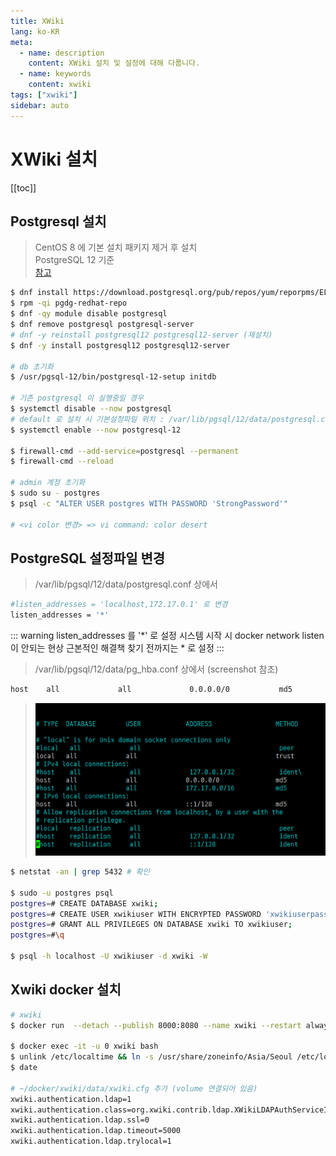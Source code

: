 ```yaml
---
title: XWiki
lang: ko-KR
meta:
  - name: description
    content: XWiki 설치 및 설정에 대해 다룹니다.
  - name: keywords
    content: xwiki
tags: ["xwiki"]
sidebar: auto
---
```


# XWiki 설치

<TagLinks />

[[toc]]

## Postgresql 설치

> CentOS 8 에 기본 설치 패키지 제거 후 설치  
> PostgreSQL 12 기준  
> [참고](https://computingforgeeks.com/how-to-install-postgresql-12-on-centos-7/)

```bash
$ dnf install https://download.postgresql.org/pub/repos/yum/reporpms/EL-8-x86_64/pgdg-redhat-repo-latest.noarch.rpm
$ rpm -qi pgdg-redhat-repo
$ dnf -qy module disable postgresql
$ dnf remove postgresql postgresql-server
# dnf -y reinstall postgresql12 postgresql12-server (재설치)
$ dnf -y install postgresql12 postgresql12-server

# db 초기화
$ /usr/pgsql-12/bin/postgresql-12-setup initdb

# 기존 postgresql 이 실행중일 경우
$ systemctl disable --now postgresql
# default 로 설치 시 기본설정파일 위치 : /var/lib/pgsql/12/data/postgresql.conf
$ systemctl enable --now postgresql-12

$ firewall-cmd --add-service=postgresql --permanent
$ firewall-cmd --reload

# admin 계정 초기화
$ sudo su - postgres
$ psql -c "ALTER USER postgres WITH PASSWORD 'StrongPassword'"

# <vi color 변경> => vi command: color desert
```

## PostgreSQL 설정파일 변경

> /var/lib/pgsql/12/data/postgresql.conf 상에서

```bash
#listen_addresses = 'localhost,172.17.0.1' 로 변경
listen_addresses = '*'
```

::: warning
listen_addresses 를 '\*' 로 설정
시스템 시작 시 docker network listen이 안되는 현상
근본적인 해결책 찾기 전까지는 \* 로 설정
:::

> /var/lib/pgsql/12/data/pg_hba.conf 상에서 (screenshot 참조)

```bash
host    all             all             0.0.0.0/0           md5
```

> ![current config](./image/pg_hba.cfg.png)

```bash
$ netstat -an | grep 5432 # 확인

$ sudo -u postgres psql
postgres=# CREATE DATABASE xwiki;
postgres=# CREATE USER xwikiuser WITH ENCRYPTED PASSWORD 'xwikiuserpassword';
postgres=# GRANT ALL PRIVILEGES ON DATABASE xwiki TO xwikiuser;
postgres=#\q

$ psql -h localhost -U xwikiuser -d xwiki -W
```

## Xwiki docker 설치

```bash
# xwiki
$ docker run  --detach --publish 8000:8080 --name xwiki --restart always --volume /home/shockz/docker/xwiki/data:/usr/local/xwiki/data -e "DB_USER=xwikiuser" -e "DB_PASSWORD=xwikiuserpassword" -e "DB_DATABASE=xwiki" -e "DB_HOST=172.17.0.1" xwiki:stable-postgres

$ docker exec -it -u 0 xwiki bash
$ unlink /etc/localtime && ln -s /usr/share/zoneinfo/Asia/Seoul /etc/localtime # in xwiki shell
$ date

# ~/docker/xwiki/data/xwiki.cfg 추가 (volume 연결되어 있음)
xwiki.authentication.ldap=1
xwiki.authentication.class=org.xwiki.contrib.ldap.XWikiLDAPAuthServiceImpl
xwiki.authentication.ldap.ssl=0
xwiki.authentication.ldap.timeout=5000
xwiki.authentication.ldap.trylocal=1
```

